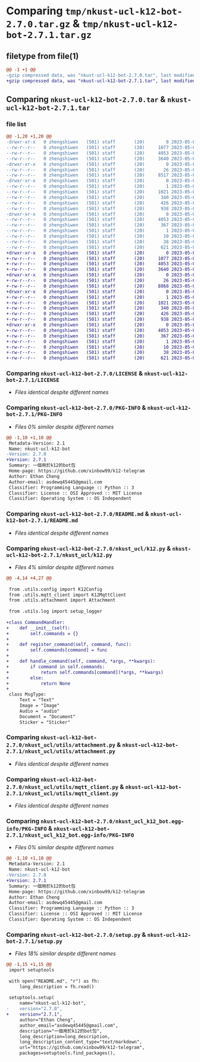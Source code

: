 # Comparing `tmp/nkust-ucl-k12-bot-2.7.0.tar.gz` & `tmp/nkust-ucl-k12-bot-2.7.1.tar.gz`

## filetype from file(1)

```diff
@@ -1 +1 @@
-gzip compressed data, was "nkust-ucl-k12-bot-2.7.0.tar", last modified: Sun May  7 08:39:51 2023, max compression
+gzip compressed data, was "nkust-ucl-k12-bot-2.7.1.tar", last modified: Sun May  7 09:02:24 2023, max compression
```

## Comparing `nkust-ucl-k12-bot-2.7.0.tar` & `nkust-ucl-k12-bot-2.7.1.tar`

### file list

```diff
@@ -1,20 +1,20 @@
-drwxr-xr-x   0 zhengshiwen   (501) staff       (20)        0 2023-05-07 08:39:51.134932 nkust-ucl-k12-bot-2.7.0/
--rw-r--r--   0 zhengshiwen   (501) staff       (20)     1077 2023-05-06 09:22:13.000000 nkust-ucl-k12-bot-2.7.0/LICENSE
--rw-r--r--   0 zhengshiwen   (501) staff       (20)     4053 2023-05-07 08:39:51.134612 nkust-ucl-k12-bot-2.7.0/PKG-INFO
--rw-r--r--   0 zhengshiwen   (501) staff       (20)     3640 2023-05-06 17:52:32.000000 nkust-ucl-k12-bot-2.7.0/README.md
-drwxr-xr-x   0 zhengshiwen   (501) staff       (20)        0 2023-05-07 08:39:51.131396 nkust-ucl-k12-bot-2.7.0/nkust_ucl/
--rw-r--r--   0 zhengshiwen   (501) staff       (20)       26 2023-05-06 09:17:34.000000 nkust-ucl-k12-bot-2.7.0/nkust_ucl/__init__.py
--rw-r--r--   0 zhengshiwen   (501) staff       (20)     8517 2023-05-07 08:37:12.000000 nkust-ucl-k12-bot-2.7.0/nkust_ucl/k12.py
-drwxr-xr-x   0 zhengshiwen   (501) staff       (20)        0 2023-05-07 08:39:51.133472 nkust-ucl-k12-bot-2.7.0/nkust_ucl/utils/
--rw-r--r--   0 zhengshiwen   (501) staff       (20)        1 2023-05-06 06:57:47.000000 nkust-ucl-k12-bot-2.7.0/nkust_ucl/utils/__init__.py
--rw-r--r--   0 zhengshiwen   (501) staff       (20)     1021 2023-05-06 17:09:58.000000 nkust-ucl-k12-bot-2.7.0/nkust_ucl/utils/attachment.py
--rw-r--r--   0 zhengshiwen   (501) staff       (20)      340 2023-05-06 06:55:39.000000 nkust-ucl-k12-bot-2.7.0/nkust_ucl/utils/config.py
--rw-r--r--   0 zhengshiwen   (501) staff       (20)      426 2023-05-06 07:51:50.000000 nkust-ucl-k12-bot-2.7.0/nkust_ucl/utils/log.py
--rw-r--r--   0 zhengshiwen   (501) staff       (20)      938 2023-05-06 07:31:05.000000 nkust-ucl-k12-bot-2.7.0/nkust_ucl/utils/mqtt_client.py
-drwxr-xr-x   0 zhengshiwen   (501) staff       (20)        0 2023-05-07 08:39:51.134318 nkust-ucl-k12-bot-2.7.0/nkust_ucl_k12_bot.egg-info/
--rw-r--r--   0 zhengshiwen   (501) staff       (20)     4053 2023-05-07 08:39:51.000000 nkust-ucl-k12-bot-2.7.0/nkust_ucl_k12_bot.egg-info/PKG-INFO
--rw-r--r--   0 zhengshiwen   (501) staff       (20)      367 2023-05-07 08:39:51.000000 nkust-ucl-k12-bot-2.7.0/nkust_ucl_k12_bot.egg-info/SOURCES.txt
--rw-r--r--   0 zhengshiwen   (501) staff       (20)        1 2023-05-07 08:39:51.000000 nkust-ucl-k12-bot-2.7.0/nkust_ucl_k12_bot.egg-info/dependency_links.txt
--rw-r--r--   0 zhengshiwen   (501) staff       (20)       10 2023-05-07 08:39:51.000000 nkust-ucl-k12-bot-2.7.0/nkust_ucl_k12_bot.egg-info/top_level.txt
--rw-r--r--   0 zhengshiwen   (501) staff       (20)       38 2023-05-07 08:39:51.134990 nkust-ucl-k12-bot-2.7.0/setup.cfg
--rw-r--r--   0 zhengshiwen   (501) staff       (20)      621 2023-05-07 08:39:23.000000 nkust-ucl-k12-bot-2.7.0/setup.py
+drwxr-xr-x   0 zhengshiwen   (501) staff       (20)        0 2023-05-07 09:02:24.373062 nkust-ucl-k12-bot-2.7.1/
+-rw-r--r--   0 zhengshiwen   (501) staff       (20)     1077 2023-05-06 09:22:13.000000 nkust-ucl-k12-bot-2.7.1/LICENSE
+-rw-r--r--   0 zhengshiwen   (501) staff       (20)     4053 2023-05-07 09:02:24.372824 nkust-ucl-k12-bot-2.7.1/PKG-INFO
+-rw-r--r--   0 zhengshiwen   (501) staff       (20)     3640 2023-05-06 17:52:32.000000 nkust-ucl-k12-bot-2.7.1/README.md
+drwxr-xr-x   0 zhengshiwen   (501) staff       (20)        0 2023-05-07 09:02:24.370303 nkust-ucl-k12-bot-2.7.1/nkust_ucl/
+-rw-r--r--   0 zhengshiwen   (501) staff       (20)       26 2023-05-06 09:17:34.000000 nkust-ucl-k12-bot-2.7.1/nkust_ucl/__init__.py
+-rw-r--r--   0 zhengshiwen   (501) staff       (20)     8868 2023-05-07 09:01:46.000000 nkust-ucl-k12-bot-2.7.1/nkust_ucl/k12.py
+drwxr-xr-x   0 zhengshiwen   (501) staff       (20)        0 2023-05-07 09:02:24.371693 nkust-ucl-k12-bot-2.7.1/nkust_ucl/utils/
+-rw-r--r--   0 zhengshiwen   (501) staff       (20)        1 2023-05-06 06:57:47.000000 nkust-ucl-k12-bot-2.7.1/nkust_ucl/utils/__init__.py
+-rw-r--r--   0 zhengshiwen   (501) staff       (20)     1021 2023-05-06 17:09:58.000000 nkust-ucl-k12-bot-2.7.1/nkust_ucl/utils/attachment.py
+-rw-r--r--   0 zhengshiwen   (501) staff       (20)      340 2023-05-06 06:55:39.000000 nkust-ucl-k12-bot-2.7.1/nkust_ucl/utils/config.py
+-rw-r--r--   0 zhengshiwen   (501) staff       (20)      426 2023-05-06 07:51:50.000000 nkust-ucl-k12-bot-2.7.1/nkust_ucl/utils/log.py
+-rw-r--r--   0 zhengshiwen   (501) staff       (20)      938 2023-05-06 07:31:05.000000 nkust-ucl-k12-bot-2.7.1/nkust_ucl/utils/mqtt_client.py
+drwxr-xr-x   0 zhengshiwen   (501) staff       (20)        0 2023-05-07 09:02:24.372567 nkust-ucl-k12-bot-2.7.1/nkust_ucl_k12_bot.egg-info/
+-rw-r--r--   0 zhengshiwen   (501) staff       (20)     4053 2023-05-07 09:02:24.000000 nkust-ucl-k12-bot-2.7.1/nkust_ucl_k12_bot.egg-info/PKG-INFO
+-rw-r--r--   0 zhengshiwen   (501) staff       (20)      367 2023-05-07 09:02:24.000000 nkust-ucl-k12-bot-2.7.1/nkust_ucl_k12_bot.egg-info/SOURCES.txt
+-rw-r--r--   0 zhengshiwen   (501) staff       (20)        1 2023-05-07 09:02:24.000000 nkust-ucl-k12-bot-2.7.1/nkust_ucl_k12_bot.egg-info/dependency_links.txt
+-rw-r--r--   0 zhengshiwen   (501) staff       (20)       10 2023-05-07 09:02:24.000000 nkust-ucl-k12-bot-2.7.1/nkust_ucl_k12_bot.egg-info/top_level.txt
+-rw-r--r--   0 zhengshiwen   (501) staff       (20)       38 2023-05-07 09:02:24.373117 nkust-ucl-k12-bot-2.7.1/setup.cfg
+-rw-r--r--   0 zhengshiwen   (501) staff       (20)      621 2023-05-07 09:02:22.000000 nkust-ucl-k12-bot-2.7.1/setup.py
```

### Comparing `nkust-ucl-k12-bot-2.7.0/LICENSE` & `nkust-ucl-k12-bot-2.7.1/LICENSE`

 * *Files identical despite different names*

### Comparing `nkust-ucl-k12-bot-2.7.0/PKG-INFO` & `nkust-ucl-k12-bot-2.7.1/PKG-INFO`

 * *Files 0% similar despite different names*

```diff
@@ -1,10 +1,10 @@
 Metadata-Version: 2.1
 Name: nkust-ucl-k12-bot
-Version: 2.7.0
+Version: 2.7.1
 Summary: 一個用於k12的bot包
 Home-page: https://github.com/xinbow99/k12-telegram
 Author: Ethan Cheng
 Author-email: asdewq45445@gmail.com
 Classifier: Programming Language :: Python :: 3
 Classifier: License :: OSI Approved :: MIT License
 Classifier: Operating System :: OS Independent
```

### Comparing `nkust-ucl-k12-bot-2.7.0/README.md` & `nkust-ucl-k12-bot-2.7.1/README.md`

 * *Files identical despite different names*

### Comparing `nkust-ucl-k12-bot-2.7.0/nkust_ucl/k12.py` & `nkust-ucl-k12-bot-2.7.1/nkust_ucl/k12.py`

 * *Files 4% similar despite different names*

```diff
@@ -4,14 +4,27 @@
 
 from .utils.config import K12Config
 from .utils.mqtt_client import K12MqttClient
 from .utils.attachment import Attachment
 
 from .utils.log import setup_logger
 
+class CommandHandler:
+    def __init__(self):
+        self.commands = {}
+
+    def register_command(self, command, func):
+        self.commands[command] = func
+
+    def handle_command(self, command, *args, **kwargs):
+        if command in self.commands:
+            return self.commands[command](*args, **kwargs)
+        else:
+            return None
+
 class MsgType:
     Text = "Text"
     Image = "Image"
     Audio = "audio"
     Document = "Document"
     Sticker = "Sticker"
```

### Comparing `nkust-ucl-k12-bot-2.7.0/nkust_ucl/utils/attachment.py` & `nkust-ucl-k12-bot-2.7.1/nkust_ucl/utils/attachment.py`

 * *Files identical despite different names*

### Comparing `nkust-ucl-k12-bot-2.7.0/nkust_ucl/utils/mqtt_client.py` & `nkust-ucl-k12-bot-2.7.1/nkust_ucl/utils/mqtt_client.py`

 * *Files identical despite different names*

### Comparing `nkust-ucl-k12-bot-2.7.0/nkust_ucl_k12_bot.egg-info/PKG-INFO` & `nkust-ucl-k12-bot-2.7.1/nkust_ucl_k12_bot.egg-info/PKG-INFO`

 * *Files 0% similar despite different names*

```diff
@@ -1,10 +1,10 @@
 Metadata-Version: 2.1
 Name: nkust-ucl-k12-bot
-Version: 2.7.0
+Version: 2.7.1
 Summary: 一個用於k12的bot包
 Home-page: https://github.com/xinbow99/k12-telegram
 Author: Ethan Cheng
 Author-email: asdewq45445@gmail.com
 Classifier: Programming Language :: Python :: 3
 Classifier: License :: OSI Approved :: MIT License
 Classifier: Operating System :: OS Independent
```

### Comparing `nkust-ucl-k12-bot-2.7.0/setup.py` & `nkust-ucl-k12-bot-2.7.1/setup.py`

 * *Files 18% similar despite different names*

```diff
@@ -1,15 +1,15 @@
 import setuptools
 
 with open("README.md", "r") as fh:
     long_description = fh.read()
 
 setuptools.setup(
     name="nkust-ucl-k12-bot",
-    version="2.7.0",
+    version="2.7.1",
     author="Ethan Cheng",
     author_email="asdewq45445@gmail.com",
     description="一個用於k12的bot包",
     long_description=long_description,
     long_description_content_type="text/markdown",
     url="https://github.com/xinbow99/k12-telegram",
     packages=setuptools.find_packages(),
```

